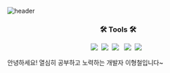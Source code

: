 ![header](https://capsule-render.vercel.app/api?type=soft&color=auto&height=150&section=header&text=HyeongChulLee&fontSize=70&animation=twinkling)

<h3 align="center">🛠 Tools 🛠</h3>

<p align="center">	
  <img src="https://img.shields.io/badge/Java-007396?style=flat-square&logo=Java&logoColor=white"/></a>&nbsp 
  <img src="https://img.shields.io/badge/SpringBoot-6DB33F?style=flat-square&logo=Spring&logoColor=white"/></a>&nbsp  
  <img src="https://img.shields.io/badge/MySQL-4479A1?style=flat-badge&logo=MySQL&logoColor=white"/></a> &nbsp
  <img src="https://img.shields.io/badge/aws-333664?style=flat-square&logo=amazon-aws&logoColor=white"/></a>&nbsp
  <img src="https://img.shields.io/badge/IntelliJ IDEA-0071C5?style=flat-badge&logo=IntelliJ IDEA&logoColor=white"/></a> &nbsp



  안녕하세요! 열심히 공부하고 노력하는 개발자 이형철입니다~



<!--
<h3 align="center"><b>🌌 Statistics 🌌</b></h3></br>
<p align="center">
<a href="https://github.com/hyeongchul13/github-readme-stats"><img src="https://github-readme-stats.vercel.app/api?username=hyeongchul13&theme=omni&show_icons=true"/></a> &nbsp 
<!--
**hyeongchul13/hyeongchul13** is a ✨ _special_ ✨ repository because its `README.md` (this file) appears on your GitHub profile.

Here are some ideas to get you started:

- 🔭 I’m currently working on ...
- 🌱 I’m currently learning ...
- 👯 I’m looking to collaborate on ...
- 🤔 I’m looking for help with ...
- 💬 Ask me about ...
- 📫 How to reach me: ...
- 😄 Pronouns: ...
- ⚡ Fun fact: ...
-->
